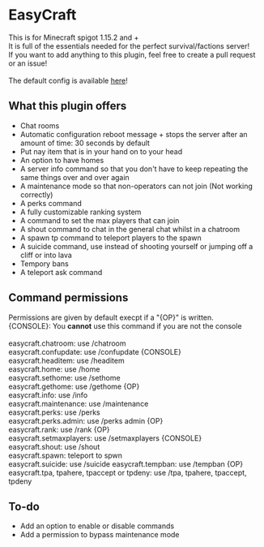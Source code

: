 # EasyCraft
This is for Minecraft spigot 1.15.2 and +<br>
It is full of the essentials needed for the perfect survival/factions server!<br>
If you want to add anything to this plugin, feel free to create a pull request or an issue!<br>
<br>
The default config is available [here](https://github.com/ImDaBigBoss/EasyCraft/tree/master/src/config.yml)!<br>

## What this plugin offers
* Chat rooms
* Automatic configuration reboot message + stops the server after an amount of time: 30 seconds by default
* Put nay item that is in your hand on to your head
* An option to have homes
* A server info command so that you don't have to keep repeating the same things over and over again
* A maintenance mode so that non-operators can not join (Not working correctly)
* A perks command
* A fully customizable ranking system
* A command to set the max players that can join
* A shout command to chat in the general chat whilst in a chatroom
* A spawn tp command to teleport players to the spawn
* A suicide command, use instead of shooting yourself or jumping off a cliff or into lava
* Tempory bans
* A teleport ask command

## Command permissions
Permissions are given by default execpt if a "{OP}" is written.<br>
{CONSOLE}: You **cannot** use this command if you are not the console<br>
<br>
easycraft.chatroom: use /chatroom<br>
easycraft.confupdate: use /confupdate {CONSOLE}<br>
easycraft.headitem: use /headitem<br>
easycraft.home: use /home<br>
easycraft.sethome: use /sethome<br>
easycraft.gethome: use /gethome {OP}<br>
easycraft.info: use /info<br>
easycraft.maintenance: use /maintenance<br>
easycraft.perks: use /perks<br>
easycraft.perks.admin: use /perks admin {OP}<br>
easycraft.rank: use /rank {OP}<br>
easycraft.setmaxplayers: use /setmaxplayers {CONSOLE}<br>
easycraft.shout: use /shout<br>
easycraft.spawn: teleport to spwn<br>
easycraft.suicide: use /suicide
easycraft.tempban: use /tempban {OP}<br>
easycraft.tpa, tpahere, tpaccept or tpdeny: use /tpa, tpahere, tpaccept, tpdeny<br>

## To-do
* Add an option to enable or disable commands
* Add a permission to bypass maintenance mode
